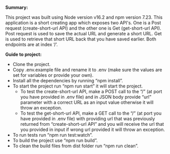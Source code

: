 **Summary:**

This project was built using Node version v16.2 and npm version 7.23. This application is a short creating app which exposes two API's. One is a Post request (create-short-url API) and the other one is Get (get-short-url API). Post request is used to save the actual URL and generate a short URL. Get is used to retrieve that short URL back that you have saved earlier. Both endpoints are at index ‘/’.

**Guide to project:**


- Clone the project.
- Copy .env.example file and rename it to .env (make sure the values are set for variables or provide your own).
- Install all the dependencies by running “npm install”.
- To start the project run “npm run start” it will start the project.
  - To test the create-short-url API, make a POST call to the “/” (at port you have provided in .env file) and in JSON body provide “url” parameter with a correct URL as an input value otherwise it will throw an exception.
  - To test the get-short-url API, make a GET call to the “/” (at port you have provided in .env file) with providing url that was previously returned from “create-short-url API”  and you will receive the url that you provided in input if wrong url provided it will throw an exception.
- To run tests run “npm run test:watch”.
- To build the project use “npm run build”.
- To clean the build files from dist folder run “npm run clean”.
